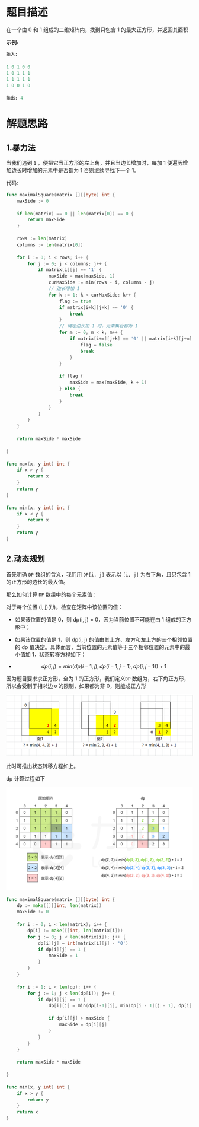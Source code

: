 # 题目描述

在一个由 0 和 1 组成的二维矩阵内，找到只包含 1 的最大正方形，并返回其面积

**示例:**

```fortran
输入: 

1 0 1 0 0
1 0 1 1 1
1 1 1 1 1
1 0 0 1 0

输出: 4
```

# 解题思路

## 1.暴力法

当我们遇到 `1` ，便把它当正方形的左上角，并且当边长增加时，每加 1 便遍历增加边长时增加的元素中是否都为 1 否则继续寻找下一个 1。

代码:

``` go
func maximalSquare(matrix [][]byte) int {
    maxSide := 0

    if len(matrix) == 0 || len(matrix[0]) == 0 {
        return maxSide
    }

    rows := len(matrix)
    columns := len(matrix[0])

    for i := 0; i < rows; i++ {
        for j := 0; j < columns; j++ {
            if matrix[i][j] == '1' {
                maxSide = max(maxSide, 1)
                curMaxSide := min(rows - i, columns - j)
                // 边长增加 1
                for k := 1; k < curMaxSide; k++ {
                    flag := true
                    if matrix[i+k][j+k] == '0' {
                        break
                    }
					// 确定边长加 1 时，元素集合都为 1
                    for m := 0; m < k; m++ {
                        if matrix[i+m][j+k] == '0' || matrix[i+k][j+m] == '0' {
                            flag = false
                            break
                        }
                    }

                    if flag {
                        maxSide = max(maxSide, k + 1)
                    } else {
                        break
                    }
                }
            }
        }
    }

    return maxSide * maxSide

}

func max(x, y int) int {
    if x > y {
        return x
    }
    return y
}

func min(x, y int) int {
    if x < y {
        return x
    }
    return y
}
```

## 2.动态规划

 首先明确 `DP` 数组的含义，我们用 `DP[i, j]` 表示以 `[i, j]` 为右下角，且只包含 1 的正方形的边长的最大值。

那么如何计算 `DP` 数组中的每个元素值：

对于每个位置 (i, j)(*i*,*j*)，检查在矩阵中该位置的值：

-   如果该位置的值是 0，则 dp(i, j) = 0，因为当前位置不可能在由 1 组成的正方形中；

-   如果该位置的值是 1，则 dp(i, j) 的值由其上方、左方和左上方的三个相邻位置的 dp 值决定。具体而言，当前位置的元素值等于三个相邻位置的元素中的最小值加 1，状态转移方程如下：

-   $$
    dp(i, j)=min(dp(i−1, j), dp(i−1, j−1), dp(i, j−1))+1
    $$

    

因为题目要求求正方形，全为 1 的正方形，我们定义`DP` 数组为，右下角正方形，所以会受制于相邻边 `0` 的限制，如果都为非 0，则能成正方形

![image.png](%E6%9C%80%E5%A4%A7%E6%AD%A3%E6%96%B9%E5%BD%A2.assets/8c4bf78cf6396c40291e40c25d34ef56bd524313c2aa863f3a20c1f004f32ab0-image.png)

此时可推出状态转移方程如上。

dp 计算过程如下

![fig1](%E6%9C%80%E5%A4%A7%E6%AD%A3%E6%96%B9%E5%BD%A2.assets/221_fig1.png)

```go
func maximalSquare(matrix [][]byte) int {
    dp := make([][]int, len(matrix))
    maxSide := 0
    
    for i := 0; i < len(matrix); i++ {
        dp[i] := make([]int, len(matrix[i]))
        for j := 0; j < len(matrix[i]); j++ {
            dp[i][j] = int(matrix[i][j] - '0')
            if dp[i][j] == 1 {
                maxSide = 1
            }
        }
    }
    
    for i := 1; i < len(dp); i++ {
        for j := 1; j < len(dp[i]); j++ {
            if dp[i][j] == 1 {
                dp[i][j] = min(dp[i-1][j], min(dp[i - 1][j - 1], dp[i][j - 1])) + 1
                
                if dp[i][j] > maxSide {
                    maxSide = dp[i][j]
                }
            }
        }
    }
    
    return maxSide * maxSide

}

func min(x, y int) int {
    if x > y {
        return y
    }
    return x
}
```


